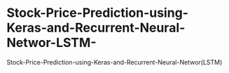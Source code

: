 # Stock-Price-Prediction-using-Keras-and-Recurrent-Neural-Networ-LSTM-
Stock-Price-Prediction-using-Keras-and-Recurrent-Neural-Networ(LSTM)
